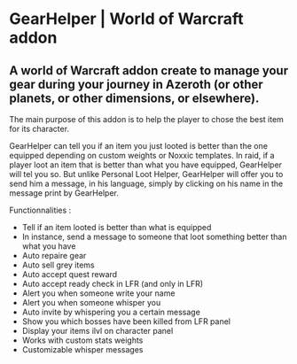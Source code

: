 # GearHelper | World of Warcraft addon

## A world of Warcraft addon create to manage your gear during your journey in Azeroth (or other planets, or other dimensions, or elsewhere).

The main purpose of this addon is to help the player to chose the best item for its character.

GearHelper can tell you if an item you just looted is better than the one equipped depending on custom weights or Noxxic templates.
In raid, if a player loot an item that is better than what you have equipped, GearHelper will tel you so. But unlike Personal Loot Helper, GearHelper will offer you to send him a message, in his language, simply by clicking on his name in the message print by GearHelper.

Functionnalities : 
- Tell if an item looted is better than what is equipped
- In instance, send a message to someone that loot something better than what you have
- Auto repaire gear
- Auto sell grey items
- Auto accept quest reward
- Auto accept ready check in LFR (and only in LFR)
- Alert you when someone write your name
- Alert you when someone whisper you
- Auto invite by whispering you a certain message
- Show you which bosses have been killed from LFR panel
- Display your items ilvl on character panel
- Works with custom stats weights
- Customizable whisper messages
